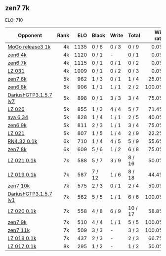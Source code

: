 ## zen7 7k ##

ELO: 710

Opponent | Rank | ELO | Black | Write | Total | Win rate
---------|-----:|----:|-------|-------|-------|-------:
[MoGo release3 1k](MoGo%20release3%201k.md) | 4k | 1135 | 0 / 6 | 0 / 3 | 0 / 9 | 0.0%
[zen6 4k](zen6%204k.md) | 4k | 1120 | 0 / 1 | - | 0 / 1 | 0.0%
[zen6 7k](zen6%207k.md) | 4k | 1115 | 0 / 1 | 0 / 1 | 0 / 2 | 0.0%
[LZ 031](LZ%20031.md) | 4k | 1009 | 0 / 1 | 0 / 2 | 0 / 3 | 0.0%
[zen7 6k](zen7%206k.md) | 5k | 962 | 1 / 3 | 0 / 1 | 1 / 4 | 25.0%
[zen6 8k](zen6%208k.md) | 5k | 906 | 1 / 1 | 1 / 1 | 2 / 2 | 100.0%
[DariushGTP3.1.5.7 lv7](DariushGTP3.1.5.7%20lv7.md) | 5k | 898 | 0 / 1 | 3 / 3 | 3 / 4 | 75.0%
[LZ 026](LZ%20026.md) | 5k | 855 | 1 / 3 | 4 / 4 | 5 / 7 | 71.4%
[aya 6.34](aya%206.34.md) | 5k | 828 | 1 / 4 | 1 / 1 | 2 / 5 | 40.0%
[zen6 9k](zen6%209k.md) | 5k | 811 | 2 / 3 | 1 / 1 | 3 / 4 | 75.0%
[LZ 021](LZ%20021.md) | 5k | 807 | 1 / 5 | 1 / 4 | 2 / 9 | 22.2%
[RN4.32 0.1k](RN4.32%200.1k.md) | 6k | 710 | 1 / 4 | 4 / 5 | 5 / 9 | 55.6%
[zen7 8k](zen7%208k.md) | 6k | 609 | 5 / 6 | 1 / 2 | 6 / 8 | 75.0%
[LZ 021 0.1k](LZ%20021%200.1k.md) | 7k | 588 | 5 / 7 | 3 / 9 | 8 / 16 | 50.0%
[LZ 019 0.1k](LZ%20019%200.1k.md) | 7k | 587 | 7 / 12 | 1 / 6 | 8 / 18 | 44.4%
[zen7 10k](zen7%2010k.md) | 7k | 575 | 2 / 3 | 0 / 1 | 2 / 4 | 50.0%
[DariushGTP3.1.5.7 lv1](DariushGTP3.1.5.7%20lv1.md) | 7k | 562 | 5 / 5 | 1 / 1 | 6 / 6 | 100.0%
[LZ 020 0.1k](LZ%20020%200.1k.md) | 7k | 558 | 4 / 8 | 6 / 9 | 10 / 17 | 58.8%
[zen7 9k](zen7%209k.md) | 7k | 510 | 4 / 4 | 1 / 1 | 5 / 5 | 100.0%
[zen7 11k](zen7%2011k.md) | 7k | 509 | 3 / 3 | - | 3 / 3 | 100.0%
[LZ 018 0.1k](LZ%20018%200.1k.md) | 7k | 437 | 2 / 3 | - | 2 / 3 | 66.7%
[LZ 017 0.1k](LZ%20017%200.1k.md) | 8k | 295 | 1 / 2 | - | 1 / 2 | 50.0%
